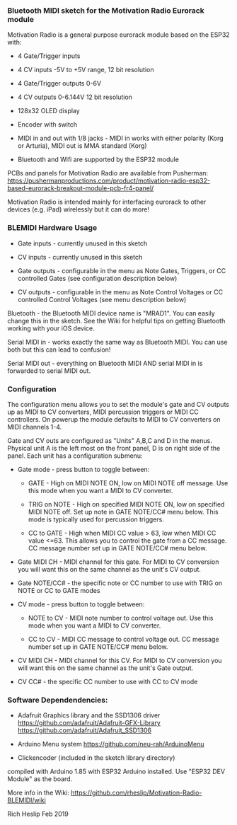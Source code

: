 ### Bluetooth MIDI sketch for the Motivation Radio Eurorack module

Motivation Radio is a general purpose eurorack module based on the ESP32 with:

* 4 Gate/Trigger inputs

* 4 CV inputs -5V to +5V range, 12 bit resolution

* 4 Gate/Trigger outputs 0-6V

* 4 CV outputs 0-6.144V 12 bit resolution

* 128x32 OLED display

* Encoder with switch

* MIDI in and out with 1/8 jacks - MIDI in works with either polarity (Korg or Arturia), MIDI out is MMA standard (Korg)

* Bluetooth and Wifi are supported by the ESP32 module

PCBs and panels for Motivation Radio are available from Pusherman: https://pushermanproductions.com/product/motivation-radio-esp32-based-eurorack-breakout-module-pcb-fr4-panel/

Motivation Radio is intended mainly for interfacing eurorack to other devices (e.g. iPad) wirelessly but it can do more!

### BLEMIDI Hardware Usage

* Gate inputs - currently unused in this sketch

* CV inputs - currently unused in this sketch

* Gate outputs - configurable in the menu as Note Gates, Triggers, or CC controlled Gates (see configuration description below)

* CV outputs - configurable in the menu as Note Control Voltages or CC controlled Control Voltages (see menu description below)


Bluetooth - the Bluetooth MIDI device name is "MRAD1". You can easily change this in the sketch. See the Wiki for helpful tips on getting Bluetooth working with your iOS device.


Serial MIDI in - works exactly the same way as Bluetooth MIDI. You can use both but this can lead to confusion!

Serial MIDI out - everything on Bluetooth MIDI AND serial MIDI in is forwarded to serial MIDI out.



### Configuration

The configuration menu allows you to set the module's gate and CV outputs up as MIDI to CV converters, MIDI percussion triggers or MIDI CC controllers.  On powerup the module defaults to MIDI to CV converters on MIDI channels 1-4.

Gate and CV outs are configured as "Units" A,B,C and D in the menus.  Physical unit A is the left most on the front panel, D is on right side of the panel.  Each unit has a configuration submenu:

* Gate mode - press button to toggle between:

  * GATE - High on MIDI NOTE ON, low on MIDI NOTE off message.   Use this mode when you want a MIDI to CV converter.
	
  * TRIG on NOTE - High on specified MIDI NOTE ON, low on specified MIDI NOTE off.   Set up note in GATE NOTE/CC# menu below.   This mode is typically used for percussion triggers.
	
  * CC to GATE - High when MIDI CC value > 63, low when MIDI CC value <=63. This allows you to control the gate from a CC message. CC message number set up in GATE NOTE/CC# menu below.
	
	
* Gate MIDI CH - MIDI channel for this gate. For MIDI to CV conversion you will want this on the same channel as the unit's CV output.

* Gate NOTE/CC# - the specific note or CC number to use with TRIG on NOTE or CC to GATE modes

* CV mode - press button to toggle between:

  * NOTE to CV - MIDI note number to control voltage out. Use this mode when you want a MIDI to CV converter.
	
  * CC to CV - MIDI CC message to control voltage out. CC message number set up in GATE NOTE/CC# menu below.
	
* CV MIDI CH - MIDI channel for this CV. For MIDI to CV conversion you will want this on the same channel as the unit's Gate output.

* CV CC# - the specific CC number to use with CC to CV mode



### Software Dependendencies:

* Adafruit Graphics library and the SSD1306 driver https://github.com/adafruit/Adafruit-GFX-Library https://github.com/adafruit/Adafruit_SSD1306

* Arduino Menu system https://github.com/neu-rah/ArduinoMenu

* Clickencoder (included in the sketch library directory)

compiled with Arduino 1.85 with ESP32 Arduino installed. Use "ESP32 DEV Module" as the board. 

More info in the Wiki: https://github.com/rheslip/Motivation-Radio-BLEMIDI/wiki

Rich Heslip Feb 2019

